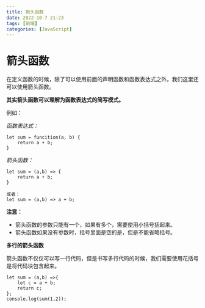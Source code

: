 ```yaml
---
title: 箭头函数
date: 2022-10-7 21:23
tags: [前端]
categories: [JavaScript]
---
```

# 箭头函数

在定义函数的时候，除了可以使用前面的声明函数和函数表达式之外，我们这里还可以使用箭头函数。

**其实箭头函数可以理解为函数表达式的简写模式。**

例如：

*函数表达式：*

    let sum = funcition(a, b) {
        return a + b;
    }

*箭头函数：*

    let sum = (a,b) => {
        return a + b;
    }

    或者：
    let sum = (a,b) => a + b;

**注意：**

- 箭头函数的参数只能有一个，如果有多个，需要使用小括号括起来。
- 箭头函数如果没有参数时，括号里面是空的是，但是不能省略括号。

**多行的箭头函数**

箭头函数不仅仅可以写一行代码，但是书写多行代码的时候，我们需要使用花括号是将代码块包含起来。

    let sum = (a,b) =>{
        let c = a + b;
        return c;
    };
    console.log(sum(1,2));